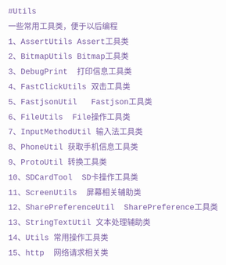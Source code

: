 <span style="color: rgb(121, 93, 163); font-family: Consolas, 'Liberation Mono', Menlo, Courier, monospace; font-size: 16px; line-height: 16.8px; white-space: pre;">#Utils</span>
<p>
	<span style="color: rgb(51, 51, 51); font-family: 'Helvetica Neue', Helvetica, 'Segoe UI', Arial, freesans, sans-serif, 'Apple Color Emoji', 'Segoe UI Emoji', 'Segoe UI Symbol'; font-size: 16px; line-height: 25.6px;"><span style="color: rgb(121, 93, 163); font-family: Consolas, 'Liberation Mono', Menlo, Courier, monospace; font-size: 16px; line-height: 16.8px; white-space: pre;">一些常用工具类</span><span style="color: rgb(121, 93, 163); font-family: Consolas, 'Liberation Mono', Menlo, Courier, monospace; font-size: 16px; line-height: 16.8px; white-space: pre;">，</span><span style="color: rgb(121, 93, 163); font-family: Consolas, 'Liberation Mono', Menlo, Courier, monospace; font-size: 16px; line-height: 16.8px; white-space: pre;">便于以后编程</span></span>
</p>
<p>
	<span style="font-size: 16px;"><span class="pl-en" style="box-sizing: border-box; line-height: 25.6px;"><span style="font-family:Helvetica Neue, Helvetica, Segoe UI, Arial, freesans, sans-serif, Apple Color Emoji, Segoe UI Emoji, Segoe UI Symbol;color:#333333;"><span style="color: rgb(121, 93, 163); font-family: Consolas, 'Liberation Mono', Menlo, Courier, monospace; font-size: 16px; line-height: 16.8px; white-space: pre;">1、</span></span></span><span class="pl-en" style="color: rgb(121, 93, 163); font-family: Consolas, 'Liberation Mono', Menlo, Courier, monospace; line-height: 16.8px; box-sizing: border-box; white-space: pre;">AssertUtils</span><span style="color: rgb(51, 51, 51); font-family: Consolas, 'Liberation Mono', Menlo, Courier, monospace; line-height: 16.8px; white-space: pre;"> <span style="color: rgb(121, 93, 163); font-family: Consolas, 'Liberation Mono', Menlo, Courier, monospace; font-size: 16px; line-height: 16.8px; white-space: pre;">Assert工具类</span></span></span>
</p>
<p>
	<span style="font-family:Consolas, Liberation Mono, Menlo, Courier, monospace;color:#333333;"><span style="font-size: 16px; line-height: 16.8px; white-space: pre;"><span class="pl-en" style="box-sizing: border-box; color: rgb(121, 93, 163); font-family: Consolas, 'Liberation Mono', Menlo, Courier, monospace; line-height: 16.8px; white-space: pre;"><span style="color: rgb(121, 93, 163); font-family: Consolas, 'Liberation Mono', Menlo, Courier, monospace; font-size: 16px; line-height: 16.8px; white-space: pre;">2、</span>BitmapUtils</span><span style="color: rgb(51, 51, 51); font-family: Consolas, 'Liberation Mono', Menlo, Courier, monospace; line-height: 16.8px; white-space: pre;"> <span style="color: rgb(121, 93, 163); font-family: Consolas, 'Liberation Mono', Menlo, Courier, monospace; font-size: 16px; line-height: 16.8px; white-space: pre;">Bitmap工具类</span></span></span></span>
</p>
<p>
	<span style="font-family:Consolas, Liberation Mono, Menlo, Courier, monospace;color:#333333;"><span style="font-size: 16px; line-height: 16.8px; white-space: pre;"><span style="color: rgb(51, 51, 51); font-family: Consolas, 'Liberation Mono', Menlo, Courier, monospace; line-height: 16.8px; white-space: pre;"><span style="color: rgb(121, 93, 163); font-family: Consolas, 'Liberation Mono', Menlo, Courier, monospace; font-size: 16px; line-height: 16.8px; white-space: pre;">3、<span class="pl-en" style="box-sizing: border-box; color: rgb(121, 93, 163); font-family: Consolas, 'Liberation Mono', Menlo, Courier, monospace; line-height: 16.8px; white-space: pre;">DebugPrint</span><span style="color: rgb(51, 51, 51); font-family: Consolas, 'Liberation Mono', Menlo, Courier, monospace; line-height: 16.8px; white-space: pre;">  <span style="color: rgb(121, 93, 163); font-family: Consolas, 'Liberation Mono', Menlo, Courier, monospace; font-size: 16px; line-height: 16.8px; white-space: pre;">打印信息</span><span style="color: rgb(121, 93, 163); font-family: Consolas, 'Liberation Mono', Menlo, Courier, monospace; font-size: 16px; line-height: 16.8px; white-space: pre;">工具类</span></span></span></span></span></span>
</p>
<p>
	<span style="font-family:Consolas, Liberation Mono, Menlo, Courier, monospace;color:#333333;"><span style="font-size: 16px; line-height: 16.8px; white-space: pre;"><span style="color: rgb(51, 51, 51); font-family: Consolas, 'Liberation Mono', Menlo, Courier, monospace; line-height: 16.8px; white-space: pre;"><span style="color: rgb(121, 93, 163); font-family: Consolas, 'Liberation Mono', Menlo, Courier, monospace; font-size: 16px; line-height: 16.8px; white-space: pre;"><span style="color: rgb(51, 51, 51); font-family: Consolas, 'Liberation Mono', Menlo, Courier, monospace; line-height: 16.8px; white-space: pre;"><span style="color: rgb(121, 93, 163); font-family: Consolas, 'Liberation Mono', Menlo, Courier, monospace; font-size: 16px; line-height: 16.8px; white-space: pre;">4、<span class="pl-en" style="box-sizing: border-box; color: rgb(121, 93, 163); font-family: Consolas, 'Liberation Mono', Menlo, Courier, monospace; line-height: 16.8px; white-space: pre;">FastClickUtils</span><span style="color: rgb(51, 51, 51); font-family: Consolas, 'Liberation Mono', Menlo, Courier, monospace; line-height: 16.8px; white-space: pre;"> <span style="color: rgb(121, 93, 163); font-family: Consolas, 'Liberation Mono', Menlo, Courier, monospace; font-size: 16px; line-height: 16.8px; white-space: pre;">双击工具类</span></span></span></span></span></span></span></span>
</p>
<p>
	<span style="font-family:Consolas, Liberation Mono, Menlo, Courier, monospace;color:#333333;"><span style="font-size: 16px; line-height: 16.8px; white-space: pre;"><span style="color: rgb(51, 51, 51); font-family: Consolas, 'Liberation Mono', Menlo, Courier, monospace; line-height: 16.8px; white-space: pre;"><span style="color: rgb(121, 93, 163); font-family: Consolas, 'Liberation Mono', Menlo, Courier, monospace; font-size: 16px; line-height: 16.8px; white-space: pre;"><span style="color: rgb(51, 51, 51); font-family: Consolas, 'Liberation Mono', Menlo, Courier, monospace; line-height: 16.8px; white-space: pre;"><span style="color: rgb(121, 93, 163); font-family: Consolas, 'Liberation Mono', Menlo, Courier, monospace; font-size: 16px; line-height: 16.8px; white-space: pre;"><span style="color: rgb(51, 51, 51); font-family: Consolas, 'Liberation Mono', Menlo, Courier, monospace; line-height: 16.8px; white-space: pre;"><span style="color: rgb(121, 93, 163); font-family: Consolas, 'Liberation Mono', Menlo, Courier, monospace; font-size: 16px; line-height: 16.8px; white-space: pre;">5、<span class="pl-en" style="box-sizing: border-box; color: rgb(121, 93, 163); font-family: Consolas, 'Liberation Mono', Menlo, Courier, monospace; line-height: 16.8px; white-space: pre;">FastjsonUtil</span><span style="color: rgb(51, 51, 51); font-family: Consolas, 'Liberation Mono', Menlo, Courier, monospace; line-height: 16.8px; white-space: pre;">   <span style="color: rgb(121, 93, 163); font-family: Consolas, 'Liberation Mono', Menlo, Courier, monospace; font-size: 16px; line-height: 16.8px; white-space: pre;">Fastjson<span style="color: rgb(121, 93, 163); font-family: Consolas, 'Liberation Mono', Menlo, Courier, monospace; font-size: 16px; line-height: 16.8px; white-space: pre;">工具类</span></span></span></span></span></span></span></span></span></span></span>
</p>
<p>
	<span style="font-family:Consolas, Liberation Mono, Menlo, Courier, monospace;color:#333333;"><span style="font-size: 16px; line-height: 16.8px; white-space: pre;"><span style="color: rgb(51, 51, 51); font-family: Consolas, 'Liberation Mono', Menlo, Courier, monospace; line-height: 16.8px; white-space: pre;"><span style="color: rgb(121, 93, 163); font-family: Consolas, 'Liberation Mono', Menlo, Courier, monospace; font-size: 16px; line-height: 16.8px; white-space: pre;"><span style="color: rgb(51, 51, 51); font-family: Consolas, 'Liberation Mono', Menlo, Courier, monospace; line-height: 16.8px; white-space: pre;"><span style="color: rgb(121, 93, 163); font-family: Consolas, 'Liberation Mono', Menlo, Courier, monospace; font-size: 16px; line-height: 16.8px; white-space: pre;"><span style="color: rgb(51, 51, 51); font-family: Consolas, 'Liberation Mono', Menlo, Courier, monospace; line-height: 16.8px; white-space: pre;"><span style="color: rgb(121, 93, 163); font-family: Consolas, 'Liberation Mono', Menlo, Courier, monospace; font-size: 16px; line-height: 16.8px; white-space: pre;"><span style="color: rgb(51, 51, 51); font-family: Consolas, 'Liberation Mono', Menlo, Courier, monospace; line-height: 16.8px; white-space: pre;"><span style="color: rgb(121, 93, 163); font-family: Consolas, 'Liberation Mono', Menlo, Courier, monospace; font-size: 16px; line-height: 16.8px; white-space: pre;"><span style="color: rgb(121, 93, 163); font-family: Consolas, 'Liberation Mono', Menlo, Courier, monospace; font-size: 16px; line-height: 16.8px; white-space: pre;">6、<span class="pl-en" style="box-sizing: border-box; color: rgb(121, 93, 163); font-family: Consolas, 'Liberation Mono', Menlo, Courier, monospace; line-height: 16.8px; white-space: pre;">FileUtils</span><span style="color: rgb(51, 51, 51); font-family: Consolas, 'Liberation Mono', Menlo, Courier, monospace; line-height: 16.8px; white-space: pre;">  <span style="color: rgb(121, 93, 163); font-family: Consolas, 'Liberation Mono', Menlo, Courier, monospace; font-size: 16px; line-height: 16.8px; white-space: pre;">File</span><span style="color: rgb(121, 93, 163); font-family: Consolas, 'Liberation Mono', Menlo, Courier, monospace; font-size: 16px; line-height: 16.8px; white-space: pre;">操作<span style="color: rgb(121, 93, 163); font-family: Consolas, 'Liberation Mono', Menlo, Courier, monospace; font-size: 16px; line-height: 16.8px; white-space: pre;">工具类</span></span></span></span></span></span></span></span></span></span></span></span></span></span>
</p>
<p>
	<span style="font-family:Consolas, Liberation Mono, Menlo, Courier, monospace;color:#333333;"><span style="font-size: 16px; line-height: 16.8px; white-space: pre;"><span style="color: rgb(51, 51, 51); font-family: Consolas, 'Liberation Mono', Menlo, Courier, monospace; line-height: 16.8px; white-space: pre;"><span style="color: rgb(121, 93, 163); font-family: Consolas, 'Liberation Mono', Menlo, Courier, monospace; font-size: 16px; line-height: 16.8px; white-space: pre;"><span style="color: rgb(51, 51, 51); font-family: Consolas, 'Liberation Mono', Menlo, Courier, monospace; line-height: 16.8px; white-space: pre;"><span style="color: rgb(121, 93, 163); font-family: Consolas, 'Liberation Mono', Menlo, Courier, monospace; font-size: 16px; line-height: 16.8px; white-space: pre;"><span style="color: rgb(51, 51, 51); font-family: Consolas, 'Liberation Mono', Menlo, Courier, monospace; line-height: 16.8px; white-space: pre;"><span style="color: rgb(121, 93, 163); font-family: Consolas, 'Liberation Mono', Menlo, Courier, monospace; font-size: 16px; line-height: 16.8px; white-space: pre;"><span style="color: rgb(51, 51, 51); font-family: Consolas, 'Liberation Mono', Menlo, Courier, monospace; line-height: 16.8px; white-space: pre;"><span style="color: rgb(121, 93, 163); font-family: Consolas, 'Liberation Mono', Menlo, Courier, monospace; font-size: 16px; line-height: 16.8px; white-space: pre;"><span style="color: rgb(121, 93, 163); font-family: Consolas, 'Liberation Mono', Menlo, Courier, monospace; font-size: 16px; line-height: 16.8px; white-space: pre;"><span style="color: rgb(51, 51, 51); font-family: Consolas, 'Liberation Mono', Menlo, Courier, monospace; line-height: 16.8px; white-space: pre;"><span style="color: rgb(121, 93, 163); font-family: Consolas, 'Liberation Mono', Menlo, Courier, monospace; font-size: 16px; line-height: 16.8px; white-space: pre;"><span style="color: rgb(121, 93, 163); font-family: Consolas, 'Liberation Mono', Menlo, Courier, monospace; font-size: 16px; line-height: 16.8px; white-space: pre;">7、<span class="pl-en" style="box-sizing: border-box; color: rgb(121, 93, 163); font-family: Consolas, 'Liberation Mono', Menlo, Courier, monospace; line-height: 16.8px; white-space: pre;">InputMethodUtil</span><span style="color: rgb(51, 51, 51); font-family: Consolas, 'Liberation Mono', Menlo, Courier, monospace; line-height: 16.8px; white-space: pre;"> <span style="color: rgb(121, 93, 163); font-family: Consolas, 'Liberation Mono', Menlo, Courier, monospace; font-size: 16px; line-height: 16.8px; white-space: pre;">输入法工具类</span></span></span></span></span></span></span></span></span></span></span></span></span></span></span></span>
</p>
<p>
	<span style="font-family:Consolas, Liberation Mono, Menlo, Courier, monospace;color:#333333;"><span style="font-size: 16px; line-height: 16.8px; white-space: pre;"><span style="color: rgb(51, 51, 51); font-family: Consolas, 'Liberation Mono', Menlo, Courier, monospace; line-height: 16.8px; white-space: pre;"><span style="color: rgb(121, 93, 163); font-family: Consolas, 'Liberation Mono', Menlo, Courier, monospace; font-size: 16px; line-height: 16.8px; white-space: pre;"><span style="color: rgb(51, 51, 51); font-family: Consolas, 'Liberation Mono', Menlo, Courier, monospace; line-height: 16.8px; white-space: pre;"><span style="color: rgb(121, 93, 163); font-family: Consolas, 'Liberation Mono', Menlo, Courier, monospace; font-size: 16px; line-height: 16.8px; white-space: pre;"><span style="color: rgb(51, 51, 51); font-family: Consolas, 'Liberation Mono', Menlo, Courier, monospace; line-height: 16.8px; white-space: pre;"><span style="color: rgb(121, 93, 163); font-family: Consolas, 'Liberation Mono', Menlo, Courier, monospace; font-size: 16px; line-height: 16.8px; white-space: pre;"><span style="color: rgb(51, 51, 51); font-family: Consolas, 'Liberation Mono', Menlo, Courier, monospace; line-height: 16.8px; white-space: pre;"><span style="color: rgb(121, 93, 163); font-family: Consolas, 'Liberation Mono', Menlo, Courier, monospace; font-size: 16px; line-height: 16.8px; white-space: pre;"><span style="color: rgb(121, 93, 163); font-family: Consolas, 'Liberation Mono', Menlo, Courier, monospace; font-size: 16px; line-height: 16.8px; white-space: pre;"><span style="color: rgb(51, 51, 51); font-family: Consolas, 'Liberation Mono', Menlo, Courier, monospace; line-height: 16.8px; white-space: pre;"><span style="color: rgb(121, 93, 163); font-family: Consolas, 'Liberation Mono', Menlo, Courier, monospace; font-size: 16px; line-height: 16.8px; white-space: pre;"><span style="color: rgb(121, 93, 163); font-family: Consolas, 'Liberation Mono', Menlo, Courier, monospace; font-size: 16px; line-height: 16.8px; white-space: pre;"><span style="color: rgb(51, 51, 51); font-family: Consolas, 'Liberation Mono', Menlo, Courier, monospace; line-height: 16.8px; white-space: pre;"><span style="color: rgb(121, 93, 163); font-family: Consolas, 'Liberation Mono', Menlo, Courier, monospace; font-size: 16px; line-height: 16.8px; white-space: pre;">8、<span class="pl-en" style="box-sizing: border-box; color: rgb(121, 93, 163); font-family: Consolas, 'Liberation Mono', Menlo, Courier, monospace; line-height: 16.8px; white-space: pre;">PhoneUtil</span><span style="color: rgb(51, 51, 51); font-family: Consolas, 'Liberation Mono', Menlo, Courier, monospace; line-height: 16.8px; white-space: pre;"> </span><span style="color: rgb(150, 152, 150); font-family: Consolas, 'Liberation Mono', Menlo, Courier, monospace; line-height: 16.8px; white-space: pre;"><span style="color: rgb(121, 93, 163); font-family: Consolas, 'Liberation Mono', Menlo, Courier, monospace; font-size: 16px; line-height: 16.8px; white-space: pre;">获取手机信息工具类</span></span></span></span></span></span></span></span></span></span></span></span></span></span></span></span></span></span>
</p>
<p>
	<span style="font-family:Consolas, Liberation Mono, Menlo, Courier, monospace;color:#333333;"><span style="font-size: 16px; line-height: 16.8px; white-space: pre;"><span style="color: rgb(51, 51, 51); font-family: Consolas, 'Liberation Mono', Menlo, Courier, monospace; line-height: 16.8px; white-space: pre;"><span style="color: rgb(121, 93, 163); font-family: Consolas, 'Liberation Mono', Menlo, Courier, monospace; font-size: 16px; line-height: 16.8px; white-space: pre;"><span style="color: rgb(51, 51, 51); font-family: Consolas, 'Liberation Mono', Menlo, Courier, monospace; line-height: 16.8px; white-space: pre;"><span style="color: rgb(121, 93, 163); font-family: Consolas, 'Liberation Mono', Menlo, Courier, monospace; font-size: 16px; line-height: 16.8px; white-space: pre;"><span style="color: rgb(51, 51, 51); font-family: Consolas, 'Liberation Mono', Menlo, Courier, monospace; line-height: 16.8px; white-space: pre;"><span style="color: rgb(121, 93, 163); font-family: Consolas, 'Liberation Mono', Menlo, Courier, monospace; font-size: 16px; line-height: 16.8px; white-space: pre;"><span style="color: rgb(51, 51, 51); font-family: Consolas, 'Liberation Mono', Menlo, Courier, monospace; line-height: 16.8px; white-space: pre;"><span style="color: rgb(121, 93, 163); font-family: Consolas, 'Liberation Mono', Menlo, Courier, monospace; font-size: 16px; line-height: 16.8px; white-space: pre;"><span style="color: rgb(121, 93, 163); font-family: Consolas, 'Liberation Mono', Menlo, Courier, monospace; font-size: 16px; line-height: 16.8px; white-space: pre;"><span style="color: rgb(51, 51, 51); font-family: Consolas, 'Liberation Mono', Menlo, Courier, monospace; line-height: 16.8px; white-space: pre;"><span style="color: rgb(121, 93, 163); font-family: Consolas, 'Liberation Mono', Menlo, Courier, monospace; font-size: 16px; line-height: 16.8px; white-space: pre;"><span style="color: rgb(121, 93, 163); font-family: Consolas, 'Liberation Mono', Menlo, Courier, monospace; font-size: 16px; line-height: 16.8px; white-space: pre;"><span style="color: rgb(51, 51, 51); font-family: Consolas, 'Liberation Mono', Menlo, Courier, monospace; line-height: 16.8px; white-space: pre;"><span style="color: rgb(121, 93, 163); font-family: Consolas, 'Liberation Mono', Menlo, Courier, monospace; font-size: 16px; line-height: 16.8px; white-space: pre;"><span style="color: rgb(150, 152, 150); font-family: Consolas, 'Liberation Mono', Menlo, Courier, monospace; line-height: 16.8px; white-space: pre;"><span style="color: rgb(121, 93, 163); font-family: Consolas, 'Liberation Mono', Menlo, Courier, monospace; font-size: 16px; line-height: 16.8px; white-space: pre;">9、<span class="pl-en" style="box-sizing: border-box; color: rgb(121, 93, 163); font-family: Consolas, 'Liberation Mono', Menlo, Courier, monospace; line-height: 16.8px; white-space: pre;">ProtoUtil</span><span style="color: rgb(51, 51, 51); font-family: Consolas, 'Liberation Mono', Menlo, Courier, monospace; line-height: 16.8px; white-space: pre;"> <span style="color: rgb(121, 93, 163); font-family: Consolas, 'Liberation Mono', Menlo, Courier, monospace; font-size: 16px; line-height: 16.8px; white-space: pre;">转换工具类  </span></span></span></span></span></span></span></span></span></span></span></span></span></span></span></span></span></span></span></span>
</p>
<p>
	<span style="font-family:Consolas, Liberation Mono, Menlo, Courier, monospace;color:#333333;"><span style="font-size: 16px; line-height: 16.8px; white-space: pre;"><span style="color: rgb(51, 51, 51); font-family: Consolas, 'Liberation Mono', Menlo, Courier, monospace; line-height: 16.8px; white-space: pre;"><span style="color: rgb(121, 93, 163); font-family: Consolas, 'Liberation Mono', Menlo, Courier, monospace; font-size: 16px; line-height: 16.8px; white-space: pre;"><span style="color: rgb(51, 51, 51); font-family: Consolas, 'Liberation Mono', Menlo, Courier, monospace; line-height: 16.8px; white-space: pre;"><span style="color: rgb(121, 93, 163); font-family: Consolas, 'Liberation Mono', Menlo, Courier, monospace; font-size: 16px; line-height: 16.8px; white-space: pre;"><span style="color: rgb(51, 51, 51); font-family: Consolas, 'Liberation Mono', Menlo, Courier, monospace; line-height: 16.8px; white-space: pre;"><span style="color: rgb(121, 93, 163); font-family: Consolas, 'Liberation Mono', Menlo, Courier, monospace; font-size: 16px; line-height: 16.8px; white-space: pre;"><span style="color: rgb(51, 51, 51); font-family: Consolas, 'Liberation Mono', Menlo, Courier, monospace; line-height: 16.8px; white-space: pre;"><span style="color: rgb(121, 93, 163); font-family: Consolas, 'Liberation Mono', Menlo, Courier, monospace; font-size: 16px; line-height: 16.8px; white-space: pre;"><span style="color: rgb(121, 93, 163); font-family: Consolas, 'Liberation Mono', Menlo, Courier, monospace; font-size: 16px; line-height: 16.8px; white-space: pre;"><span style="color: rgb(51, 51, 51); font-family: Consolas, 'Liberation Mono', Menlo, Courier, monospace; line-height: 16.8px; white-space: pre;"><span style="color: rgb(121, 93, 163); font-family: Consolas, 'Liberation Mono', Menlo, Courier, monospace; font-size: 16px; line-height: 16.8px; white-space: pre;"><span style="color: rgb(121, 93, 163); font-family: Consolas, 'Liberation Mono', Menlo, Courier, monospace; font-size: 16px; line-height: 16.8px; white-space: pre;"><span style="color: rgb(51, 51, 51); font-family: Consolas, 'Liberation Mono', Menlo, Courier, monospace; line-height: 16.8px; white-space: pre;"><span style="color: rgb(121, 93, 163); font-family: Consolas, 'Liberation Mono', Menlo, Courier, monospace; font-size: 16px; line-height: 16.8px; white-space: pre;"><span style="color: rgb(150, 152, 150); font-family: Consolas, 'Liberation Mono', Menlo, Courier, monospace; line-height: 16.8px; white-space: pre;"><span style="color: rgb(121, 93, 163); font-family: Consolas, 'Liberation Mono', Menlo, Courier, monospace; font-size: 16px; line-height: 16.8px; white-space: pre;"><span style="color: rgb(51, 51, 51); font-family: Consolas, 'Liberation Mono', Menlo, Courier, monospace; line-height: 16.8px; white-space: pre;"><span style="color: rgb(121, 93, 163); font-family: Consolas, 'Liberation Mono', Menlo, Courier, monospace; font-size: 16px; line-height: 16.8px; white-space: pre;">10、<span class="pl-en" style="box-sizing: border-box; color: rgb(121, 93, 163); font-family: Consolas, 'Liberation Mono', Menlo, Courier, monospace; line-height: 16.8px; white-space: pre;">SDCardTool</span><span style="color: rgb(51, 51, 51); font-family: Consolas, 'Liberation Mono', Menlo, Courier, monospace; line-height: 16.8px; white-space: pre;">  <span style="color: rgb(121, 93, 163); font-family: Consolas, 'Liberation Mono', Menlo, Courier, monospace; font-size: 16px; line-height: 16.8px; white-space: pre;">SD卡操作工具类</span></span></span></span></span></span></span></span></span></span></span></span></span></span></span></span></span></span></span></span></span></span>
</p>
<p>
	<span style="font-family:Consolas, Liberation Mono, Menlo, Courier, monospace;color:#333333;"><span style="font-size: 16px; line-height: 16.8px; white-space: pre;"><span style="color: rgb(51, 51, 51); font-family: Consolas, 'Liberation Mono', Menlo, Courier, monospace; line-height: 16.8px; white-space: pre;"><span style="color: rgb(121, 93, 163); font-family: Consolas, 'Liberation Mono', Menlo, Courier, monospace; font-size: 16px; line-height: 16.8px; white-space: pre;"><span style="color: rgb(51, 51, 51); font-family: Consolas, 'Liberation Mono', Menlo, Courier, monospace; line-height: 16.8px; white-space: pre;"><span style="color: rgb(121, 93, 163); font-family: Consolas, 'Liberation Mono', Menlo, Courier, monospace; font-size: 16px; line-height: 16.8px; white-space: pre;"><span style="color: rgb(51, 51, 51); font-family: Consolas, 'Liberation Mono', Menlo, Courier, monospace; line-height: 16.8px; white-space: pre;"><span style="color: rgb(121, 93, 163); font-family: Consolas, 'Liberation Mono', Menlo, Courier, monospace; font-size: 16px; line-height: 16.8px; white-space: pre;"><span style="color: rgb(51, 51, 51); font-family: Consolas, 'Liberation Mono', Menlo, Courier, monospace; line-height: 16.8px; white-space: pre;"><span style="color: rgb(121, 93, 163); font-family: Consolas, 'Liberation Mono', Menlo, Courier, monospace; font-size: 16px; line-height: 16.8px; white-space: pre;"><span style="color: rgb(121, 93, 163); font-family: Consolas, 'Liberation Mono', Menlo, Courier, monospace; font-size: 16px; line-height: 16.8px; white-space: pre;"><span style="color: rgb(51, 51, 51); font-family: Consolas, 'Liberation Mono', Menlo, Courier, monospace; line-height: 16.8px; white-space: pre;"><span style="color: rgb(121, 93, 163); font-family: Consolas, 'Liberation Mono', Menlo, Courier, monospace; font-size: 16px; line-height: 16.8px; white-space: pre;"><span style="color: rgb(121, 93, 163); font-family: Consolas, 'Liberation Mono', Menlo, Courier, monospace; font-size: 16px; line-height: 16.8px; white-space: pre;"><span style="color: rgb(51, 51, 51); font-family: Consolas, 'Liberation Mono', Menlo, Courier, monospace; line-height: 16.8px; white-space: pre;"><span style="color: rgb(121, 93, 163); font-family: Consolas, 'Liberation Mono', Menlo, Courier, monospace; font-size: 16px; line-height: 16.8px; white-space: pre;"><span style="color: rgb(150, 152, 150); font-family: Consolas, 'Liberation Mono', Menlo, Courier, monospace; line-height: 16.8px; white-space: pre;"><span style="color: rgb(121, 93, 163); font-family: Consolas, 'Liberation Mono', Menlo, Courier, monospace; font-size: 16px; line-height: 16.8px; white-space: pre;"><span style="color: rgb(51, 51, 51); font-family: Consolas, 'Liberation Mono', Menlo, Courier, monospace; line-height: 16.8px; white-space: pre;"><span style="color: rgb(121, 93, 163); font-family: Consolas, 'Liberation Mono', Menlo, Courier, monospace; font-size: 16px; line-height: 16.8px; white-space: pre;"><span style="color: rgb(51, 51, 51); font-family: Consolas, 'Liberation Mono', Menlo, Courier, monospace; line-height: 16.8px; white-space: pre;"><span style="color: rgb(121, 93, 163); font-family: Consolas, 'Liberation Mono', Menlo, Courier, monospace; font-size: 16px; line-height: 16.8px; white-space: pre;">11、<span style="color: rgb(121, 93, 163); font-family: Consolas, 'Liberation Mono', Menlo, Courier, monospace; line-height: 16.8px; white-space: pre;">ScreenUtils  <span style="color: rgb(121, 93, 163); font-family: Consolas, 'Liberation Mono', Menlo, Courier, monospace; font-size: 16px; line-height: 16.8px; white-space: pre;">屏幕相关辅助类</span></span></span></span></span></span></span></span></span></span></span></span></span></span></span></span></span></span></span></span></span></span></span></span>
</p>
<p>
	<span style="font-family:Consolas, Liberation Mono, Menlo, Courier, monospace;color:#333333;"><span style="font-size: 16px; line-height: 16.8px; white-space: pre;"><span style="color: rgb(51, 51, 51); font-family: Consolas, 'Liberation Mono', Menlo, Courier, monospace; line-height: 16.8px; white-space: pre;"><span style="color: rgb(121, 93, 163); font-family: Consolas, 'Liberation Mono', Menlo, Courier, monospace; font-size: 16px; line-height: 16.8px; white-space: pre;"><span style="color: rgb(51, 51, 51); font-family: Consolas, 'Liberation Mono', Menlo, Courier, monospace; line-height: 16.8px; white-space: pre;"><span style="color: rgb(121, 93, 163); font-family: Consolas, 'Liberation Mono', Menlo, Courier, monospace; font-size: 16px; line-height: 16.8px; white-space: pre;"><span style="color: rgb(51, 51, 51); font-family: Consolas, 'Liberation Mono', Menlo, Courier, monospace; line-height: 16.8px; white-space: pre;"><span style="color: rgb(121, 93, 163); font-family: Consolas, 'Liberation Mono', Menlo, Courier, monospace; font-size: 16px; line-height: 16.8px; white-space: pre;"><span style="color: rgb(51, 51, 51); font-family: Consolas, 'Liberation Mono', Menlo, Courier, monospace; line-height: 16.8px; white-space: pre;"><span style="color: rgb(121, 93, 163); font-family: Consolas, 'Liberation Mono', Menlo, Courier, monospace; font-size: 16px; line-height: 16.8px; white-space: pre;"><span style="color: rgb(121, 93, 163); font-family: Consolas, 'Liberation Mono', Menlo, Courier, monospace; font-size: 16px; line-height: 16.8px; white-space: pre;"><span style="color: rgb(51, 51, 51); font-family: Consolas, 'Liberation Mono', Menlo, Courier, monospace; line-height: 16.8px; white-space: pre;"><span style="color: rgb(121, 93, 163); font-family: Consolas, 'Liberation Mono', Menlo, Courier, monospace; font-size: 16px; line-height: 16.8px; white-space: pre;"><span style="color: rgb(121, 93, 163); font-family: Consolas, 'Liberation Mono', Menlo, Courier, monospace; font-size: 16px; line-height: 16.8px; white-space: pre;"><span style="color: rgb(51, 51, 51); font-family: Consolas, 'Liberation Mono', Menlo, Courier, monospace; line-height: 16.8px; white-space: pre;"><span style="color: rgb(121, 93, 163); font-family: Consolas, 'Liberation Mono', Menlo, Courier, monospace; font-size: 16px; line-height: 16.8px; white-space: pre;"><span style="color: rgb(150, 152, 150); font-family: Consolas, 'Liberation Mono', Menlo, Courier, monospace; line-height: 16.8px; white-space: pre;"><span style="color: rgb(121, 93, 163); font-family: Consolas, 'Liberation Mono', Menlo, Courier, monospace; font-size: 16px; line-height: 16.8px; white-space: pre;"><span style="color: rgb(51, 51, 51); font-family: Consolas, 'Liberation Mono', Menlo, Courier, monospace; line-height: 16.8px; white-space: pre;"><span style="color: rgb(121, 93, 163); font-family: Consolas, 'Liberation Mono', Menlo, Courier, monospace; font-size: 16px; line-height: 16.8px; white-space: pre;"><span style="color: rgb(51, 51, 51); font-family: Consolas, 'Liberation Mono', Menlo, Courier, monospace; line-height: 16.8px; white-space: pre;"><span style="color: rgb(121, 93, 163); font-family: Consolas, 'Liberation Mono', Menlo, Courier, monospace; font-size: 16px; line-height: 16.8px; white-space: pre;"><span style="color: rgb(121, 93, 163); font-family: Consolas, 'Liberation Mono', Menlo, Courier, monospace; line-height: 16.8px; white-space: pre;"><span style="color: rgb(121, 93, 163); font-family: Consolas, 'Liberation Mono', Menlo, Courier, monospace; font-size: 16px; line-height: 16.8px; white-space: pre;">12、<span class="pl-en" style="box-sizing: border-box; color: rgb(121, 93, 163); font-family: Consolas, 'Liberation Mono', Menlo, Courier, monospace; line-height: 16.8px; white-space: pre;">SharePreferenceUtil</span><span style="color: rgb(51, 51, 51); font-family: Consolas, 'Liberation Mono', Menlo, Courier, monospace; line-height: 16.8px; white-space: pre;">  <span style="color: rgb(121, 93, 163); font-family: Consolas, 'Liberation Mono', Menlo, Courier, monospace; font-size: 16px; line-height: 16.8px; white-space: pre;">SharePreference<span style="color: rgb(121, 93, 163); font-family: Consolas, 'Liberation Mono', Menlo, Courier, monospace; font-size: 16px; line-height: 16.8px; white-space: pre;">工具类</span></span></span></span></span></span></span></span></span></span></span></span></span></span></span></span></span></span></span></span></span></span></span></span></span></span></span>
</p>
<p>
	<span style="font-family:Consolas, Liberation Mono, Menlo, Courier, monospace;color:#333333;"><span style="font-size: 16px; line-height: 16.8px; white-space: pre;"><span style="color: rgb(51, 51, 51); font-family: Consolas, 'Liberation Mono', Menlo, Courier, monospace; line-height: 16.8px; white-space: pre;"><span style="color: rgb(121, 93, 163); font-family: Consolas, 'Liberation Mono', Menlo, Courier, monospace; font-size: 16px; line-height: 16.8px; white-space: pre;"><span style="color: rgb(51, 51, 51); font-family: Consolas, 'Liberation Mono', Menlo, Courier, monospace; line-height: 16.8px; white-space: pre;"><span style="color: rgb(121, 93, 163); font-family: Consolas, 'Liberation Mono', Menlo, Courier, monospace; font-size: 16px; line-height: 16.8px; white-space: pre;"><span style="color: rgb(51, 51, 51); font-family: Consolas, 'Liberation Mono', Menlo, Courier, monospace; line-height: 16.8px; white-space: pre;"><span style="color: rgb(121, 93, 163); font-family: Consolas, 'Liberation Mono', Menlo, Courier, monospace; font-size: 16px; line-height: 16.8px; white-space: pre;"><span style="color: rgb(51, 51, 51); font-family: Consolas, 'Liberation Mono', Menlo, Courier, monospace; line-height: 16.8px; white-space: pre;"><span style="color: rgb(121, 93, 163); font-family: Consolas, 'Liberation Mono', Menlo, Courier, monospace; font-size: 16px; line-height: 16.8px; white-space: pre;"><span style="color: rgb(121, 93, 163); font-family: Consolas, 'Liberation Mono', Menlo, Courier, monospace; font-size: 16px; line-height: 16.8px; white-space: pre;"><span style="color: rgb(51, 51, 51); font-family: Consolas, 'Liberation Mono', Menlo, Courier, monospace; line-height: 16.8px; white-space: pre;"><span style="color: rgb(121, 93, 163); font-family: Consolas, 'Liberation Mono', Menlo, Courier, monospace; font-size: 16px; line-height: 16.8px; white-space: pre;"><span style="color: rgb(121, 93, 163); font-family: Consolas, 'Liberation Mono', Menlo, Courier, monospace; font-size: 16px; line-height: 16.8px; white-space: pre;"><span style="color: rgb(51, 51, 51); font-family: Consolas, 'Liberation Mono', Menlo, Courier, monospace; line-height: 16.8px; white-space: pre;"><span style="color: rgb(121, 93, 163); font-family: Consolas, 'Liberation Mono', Menlo, Courier, monospace; font-size: 16px; line-height: 16.8px; white-space: pre;"><span style="color: rgb(150, 152, 150); font-family: Consolas, 'Liberation Mono', Menlo, Courier, monospace; line-height: 16.8px; white-space: pre;"><span style="color: rgb(121, 93, 163); font-family: Consolas, 'Liberation Mono', Menlo, Courier, monospace; font-size: 16px; line-height: 16.8px; white-space: pre;"><span style="color: rgb(51, 51, 51); font-family: Consolas, 'Liberation Mono', Menlo, Courier, monospace; line-height: 16.8px; white-space: pre;"><span style="color: rgb(121, 93, 163); font-family: Consolas, 'Liberation Mono', Menlo, Courier, monospace; font-size: 16px; line-height: 16.8px; white-space: pre;"><span style="color: rgb(51, 51, 51); font-family: Consolas, 'Liberation Mono', Menlo, Courier, monospace; line-height: 16.8px; white-space: pre;"><span style="color: rgb(121, 93, 163); font-family: Consolas, 'Liberation Mono', Menlo, Courier, monospace; font-size: 16px; line-height: 16.8px; white-space: pre;"><span style="color: rgb(121, 93, 163); font-family: Consolas, 'Liberation Mono', Menlo, Courier, monospace; line-height: 16.8px; white-space: pre;"><span style="color: rgb(121, 93, 163); font-family: Consolas, 'Liberation Mono', Menlo, Courier, monospace; font-size: 16px; line-height: 16.8px; white-space: pre;"><span style="color: rgb(51, 51, 51); font-family: Consolas, 'Liberation Mono', Menlo, Courier, monospace; line-height: 16.8px; white-space: pre;"><span style="color: rgb(121, 93, 163); font-family: Consolas, 'Liberation Mono', Menlo, Courier, monospace; font-size: 16px; line-height: 16.8px; white-space: pre;"><span style="color: rgb(121, 93, 163); font-family: Consolas, 'Liberation Mono', Menlo, Courier, monospace; font-size: 16px; line-height: 16.8px; white-space: pre;">13、<span class="pl-en" style="box-sizing: border-box; color: rgb(121, 93, 163); font-family: Consolas, 'Liberation Mono', Menlo, Courier, monospace; line-height: 16.8px; white-space: pre;">StringTextUtil</span><span style="color: rgb(51, 51, 51); font-family: Consolas, 'Liberation Mono', Menlo, Courier, monospace; line-height: 16.8px; white-space: pre;"> <span style="color: rgb(121, 93, 163); font-family: Consolas, 'Liberation Mono', Menlo, Courier, monospace; font-size: 16px; line-height: 16.8px; white-space: pre;">文本处理辅助类</span></span></span></span></span></span></span></span></span></span></span></span></span></span></span></span></span></span></span></span></span></span></span></span></span></span></span></span></span>
</p>
<p>
	<span style="font-family:Consolas, Liberation Mono, Menlo, Courier, monospace;color:#333333;"><span style="font-size: 16px; line-height: 16.8px; white-space: pre;"><span style="color: rgb(51, 51, 51); font-family: Consolas, 'Liberation Mono', Menlo, Courier, monospace; line-height: 16.8px; white-space: pre;"><span style="color: rgb(121, 93, 163); font-family: Consolas, 'Liberation Mono', Menlo, Courier, monospace; font-size: 16px; line-height: 16.8px; white-space: pre;"><span style="color: rgb(51, 51, 51); font-family: Consolas, 'Liberation Mono', Menlo, Courier, monospace; line-height: 16.8px; white-space: pre;"><span style="color: rgb(121, 93, 163); font-family: Consolas, 'Liberation Mono', Menlo, Courier, monospace; font-size: 16px; line-height: 16.8px; white-space: pre;"><span style="color: rgb(51, 51, 51); font-family: Consolas, 'Liberation Mono', Menlo, Courier, monospace; line-height: 16.8px; white-space: pre;"><span style="color: rgb(121, 93, 163); font-family: Consolas, 'Liberation Mono', Menlo, Courier, monospace; font-size: 16px; line-height: 16.8px; white-space: pre;"><span style="color: rgb(51, 51, 51); font-family: Consolas, 'Liberation Mono', Menlo, Courier, monospace; line-height: 16.8px; white-space: pre;"><span style="color: rgb(121, 93, 163); font-family: Consolas, 'Liberation Mono', Menlo, Courier, monospace; font-size: 16px; line-height: 16.8px; white-space: pre;"><span style="color: rgb(121, 93, 163); font-family: Consolas, 'Liberation Mono', Menlo, Courier, monospace; font-size: 16px; line-height: 16.8px; white-space: pre;"><span style="color: rgb(51, 51, 51); font-family: Consolas, 'Liberation Mono', Menlo, Courier, monospace; line-height: 16.8px; white-space: pre;"><span style="color: rgb(121, 93, 163); font-family: Consolas, 'Liberation Mono', Menlo, Courier, monospace; font-size: 16px; line-height: 16.8px; white-space: pre;"><span style="color: rgb(121, 93, 163); font-family: Consolas, 'Liberation Mono', Menlo, Courier, monospace; font-size: 16px; line-height: 16.8px; white-space: pre;"><span style="color: rgb(51, 51, 51); font-family: Consolas, 'Liberation Mono', Menlo, Courier, monospace; line-height: 16.8px; white-space: pre;"><span style="color: rgb(121, 93, 163); font-family: Consolas, 'Liberation Mono', Menlo, Courier, monospace; font-size: 16px; line-height: 16.8px; white-space: pre;"><span style="color: rgb(150, 152, 150); font-family: Consolas, 'Liberation Mono', Menlo, Courier, monospace; line-height: 16.8px; white-space: pre;"><span style="color: rgb(121, 93, 163); font-family: Consolas, 'Liberation Mono', Menlo, Courier, monospace; font-size: 16px; line-height: 16.8px; white-space: pre;"><span style="color: rgb(51, 51, 51); font-family: Consolas, 'Liberation Mono', Menlo, Courier, monospace; line-height: 16.8px; white-space: pre;"><span style="color: rgb(121, 93, 163); font-family: Consolas, 'Liberation Mono', Menlo, Courier, monospace; font-size: 16px; line-height: 16.8px; white-space: pre;"><span style="color: rgb(51, 51, 51); font-family: Consolas, 'Liberation Mono', Menlo, Courier, monospace; line-height: 16.8px; white-space: pre;"><span style="color: rgb(121, 93, 163); font-family: Consolas, 'Liberation Mono', Menlo, Courier, monospace; font-size: 16px; line-height: 16.8px; white-space: pre;"><span style="color: rgb(121, 93, 163); font-family: Consolas, 'Liberation Mono', Menlo, Courier, monospace; line-height: 16.8px; white-space: pre;"><span style="color: rgb(121, 93, 163); font-family: Consolas, 'Liberation Mono', Menlo, Courier, monospace; font-size: 16px; line-height: 16.8px; white-space: pre;"><span style="color: rgb(51, 51, 51); font-family: Consolas, 'Liberation Mono', Menlo, Courier, monospace; line-height: 16.8px; white-space: pre;"><span style="color: rgb(121, 93, 163); font-family: Consolas, 'Liberation Mono', Menlo, Courier, monospace; font-size: 16px; line-height: 16.8px; white-space: pre;"><span style="color: rgb(121, 93, 163); font-family: Consolas, 'Liberation Mono', Menlo, Courier, monospace; font-size: 16px; line-height: 16.8px; white-space: pre;"><span style="color: rgb(51, 51, 51); font-family: Consolas, 'Liberation Mono', Menlo, Courier, monospace; line-height: 16.8px; white-space: pre;"><span style="color: rgb(121, 93, 163); font-family: Consolas, 'Liberation Mono', Menlo, Courier, monospace; font-size: 16px; line-height: 16.8px; white-space: pre;">14、<span class="pl-en" style="box-sizing: border-box; color: rgb(121, 93, 163); font-family: Consolas, 'Liberation Mono', Menlo, Courier, monospace; line-height: 16.8px; white-space: pre;">Utils</span><span style="color: rgb(51, 51, 51); font-family: Consolas, 'Liberation Mono', Menlo, Courier, monospace; line-height: 16.8px; white-space: pre;"> <span style="color: rgb(121, 93, 163); font-family: Consolas, 'Liberation Mono', Menlo, Courier, monospace; font-size: 16px; line-height: 16.8px; white-space: pre;">常用操作工具类</span></span></span></span></span></span></span></span></span></span></span></span></span></span></span></span></span></span></span></span></span></span></span></span></span></span></span></span></span></span></span>
</p>
<p>
	<span style="font-family:Consolas, Liberation Mono, Menlo, Courier, monospace;color:#333333;"><span style="font-size: 16px; line-height: 16.8px; white-space: pre;"><span style="color: rgb(51, 51, 51); font-family: Consolas, 'Liberation Mono', Menlo, Courier, monospace; line-height: 16.8px; white-space: pre;"><span style="color: rgb(121, 93, 163); font-family: Consolas, 'Liberation Mono', Menlo, Courier, monospace; font-size: 16px; line-height: 16.8px; white-space: pre;"><span style="color: rgb(51, 51, 51); font-family: Consolas, 'Liberation Mono', Menlo, Courier, monospace; line-height: 16.8px; white-space: pre;"><span style="color: rgb(121, 93, 163); font-family: Consolas, 'Liberation Mono', Menlo, Courier, monospace; font-size: 16px; line-height: 16.8px; white-space: pre;"><span style="color: rgb(51, 51, 51); font-family: Consolas, 'Liberation Mono', Menlo, Courier, monospace; line-height: 16.8px; white-space: pre;"><span style="color: rgb(121, 93, 163); font-family: Consolas, 'Liberation Mono', Menlo, Courier, monospace; font-size: 16px; line-height: 16.8px; white-space: pre;"><span style="color: rgb(51, 51, 51); font-family: Consolas, 'Liberation Mono', Menlo, Courier, monospace; line-height: 16.8px; white-space: pre;"><span style="color: rgb(121, 93, 163); font-family: Consolas, 'Liberation Mono', Menlo, Courier, monospace; font-size: 16px; line-height: 16.8px; white-space: pre;"><span style="color: rgb(121, 93, 163); font-family: Consolas, 'Liberation Mono', Menlo, Courier, monospace; font-size: 16px; line-height: 16.8px; white-space: pre;"><span style="color: rgb(51, 51, 51); font-family: Consolas, 'Liberation Mono', Menlo, Courier, monospace; line-height: 16.8px; white-space: pre;"><span style="color: rgb(121, 93, 163); font-family: Consolas, 'Liberation Mono', Menlo, Courier, monospace; font-size: 16px; line-height: 16.8px; white-space: pre;"><span style="color: rgb(121, 93, 163); font-family: Consolas, 'Liberation Mono', Menlo, Courier, monospace; font-size: 16px; line-height: 16.8px; white-space: pre;"><span style="color: rgb(51, 51, 51); font-family: Consolas, 'Liberation Mono', Menlo, Courier, monospace; line-height: 16.8px; white-space: pre;"><span style="color: rgb(121, 93, 163); font-family: Consolas, 'Liberation Mono', Menlo, Courier, monospace; font-size: 16px; line-height: 16.8px; white-space: pre;"><span style="color: rgb(150, 152, 150); font-family: Consolas, 'Liberation Mono', Menlo, Courier, monospace; line-height: 16.8px; white-space: pre;"><span style="color: rgb(121, 93, 163); font-family: Consolas, 'Liberation Mono', Menlo, Courier, monospace; font-size: 16px; line-height: 16.8px; white-space: pre;"><span style="color: rgb(51, 51, 51); font-family: Consolas, 'Liberation Mono', Menlo, Courier, monospace; line-height: 16.8px; white-space: pre;"><span style="color: rgb(121, 93, 163); font-family: Consolas, 'Liberation Mono', Menlo, Courier, monospace; font-size: 16px; line-height: 16.8px; white-space: pre;"><span style="color: rgb(51, 51, 51); font-family: Consolas, 'Liberation Mono', Menlo, Courier, monospace; line-height: 16.8px; white-space: pre;"><span style="color: rgb(121, 93, 163); font-family: Consolas, 'Liberation Mono', Menlo, Courier, monospace; font-size: 16px; line-height: 16.8px; white-space: pre;"><span style="color: rgb(121, 93, 163); font-family: Consolas, 'Liberation Mono', Menlo, Courier, monospace; line-height: 16.8px; white-space: pre;"><span style="color: rgb(121, 93, 163); font-family: Consolas, 'Liberation Mono', Menlo, Courier, monospace; font-size: 16px; line-height: 16.8px; white-space: pre;"><span style="color: rgb(51, 51, 51); font-family: Consolas, 'Liberation Mono', Menlo, Courier, monospace; line-height: 16.8px; white-space: pre;"><span style="color: rgb(121, 93, 163); font-family: Consolas, 'Liberation Mono', Menlo, Courier, monospace; font-size: 16px; line-height: 16.8px; white-space: pre;"><span style="color: rgb(121, 93, 163); font-family: Consolas, 'Liberation Mono', Menlo, Courier, monospace; font-size: 16px; line-height: 16.8px; white-space: pre;"><span style="color: rgb(51, 51, 51); font-family: Consolas, 'Liberation Mono', Menlo, Courier, monospace; line-height: 16.8px; white-space: pre;"><span style="color: rgb(121, 93, 163); font-family: Consolas, 'Liberation Mono', Menlo, Courier, monospace; font-size: 16px; line-height: 16.8px; white-space: pre;"><span style="color: rgb(51, 51, 51); font-family: Consolas, 'Liberation Mono', Menlo, Courier, monospace; line-height: 16.8px; white-space: pre;"><span style="color: rgb(121, 93, 163); font-family: Consolas, 'Liberation Mono', Menlo, Courier, monospace; font-size: 16px; line-height: 16.8px; white-space: pre;">15、http  网络请求相关类</span></span></span></span></span></span></span></span></span></span></span></span></span></span></span></span></span></span></span></span></span></span></span></span></span></span></span></span></span></span></span>
</p>
